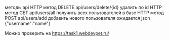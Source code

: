 методы api
HTTP метод DELETE api/users/delete/{id} удалить по id
HTTP метод GET api/users/all получить всех пользователей в базе
HTTP метод POST api/users/add добавить нового пользователя ожидается json {"username":"name"}

Можно проверить на  https://task1.webdevpet.ru/

